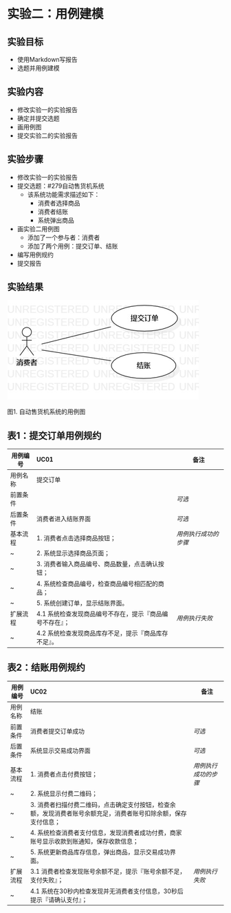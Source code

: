 # 实验二：用例建模

## 实验目标

- 使用Markdown写报告
- 选题并用例建模

## 实验内容

- 修改实验一的实验报告
- 确定并提交选题
- 画用例图
- 提交实验二的实验报告

## 实验步骤

- 修改实验一的实验报告
- 提交选题：#279自动售货机系统
  - 该系统功能需求描述如下：
    - 消费者选择商品
    - 消费者结账
    - 系统弹出商品
- 画实验二用例图
  - 添加了一个参与者：消费者
  - 添加了两个用例：提交订单、结账
- 编写用例规约
- 提交报告

## 实验结果

![用例图](./model2.jpg)

图1. 自动售货机系统的用例图

## 表1：提交订单用例规约  

用例编号  | UC01 | 备注  
-|:-|-  
用例名称  | 提交订单  |   
前置条件  |      | *可选*   
后置条件  | 消费者进入结账界面     | *可选*   
基本流程  | 1. 消费者点击选择商品按钮；  |*用例执行成功的步骤*    
~| 2. 系统显示选择商品页面；  |   
~| 3. 消费者输入商品编号、商品数量，点击确认按钮；  |   
~| 4. 系统检查商品编号，检查商品编号相匹配的商品；  |   
~| 5. 系统创建订单，显示结账界面。  |  
扩展流程  | 4.1 系统检查发现商品编号不存在，提示『商品编号不存在』；  |*用例执行失败*
~| 4.2 系统检查发现商品库存不足，提示『商品库存不足』。  |  

## 表2：结账用例规约  

用例编号  | UC02 | 备注  
-|:-|-  
用例名称  | 结账  |   
前置条件  | 消费者提交订单成功     | *可选*   
后置条件  | 系统显示交易成功界面     | *可选*   
基本流程  | 1. 消费者点击付费按钮；  |*用例执行成功的步骤*    
~| 2. 系统显示付费二维码；  |   
~| 3. 消费者扫描付费二维码，点击确定支付按钮，检查余额，发现消费者账号余额充足，消费者账号扣除余额，保存支付信息；  |   
~| 4. 系统检查消费者支付信息，发现消费者成功付费，商家账号显示收款到账通知，保存收款信息；  |   
~| 5. 系统更新商品库存信息，弹出商品，显示交易成功界面。  |  
扩展流程  | 3.1 消费者检查发现账号余额不足，提示『账号余额不足，支付失败』；  |*用例执行失败*    
~| 4.1 系统在30秒内检查发现并无消费者支付信息，30秒后提示『请确认支付』；  |  


